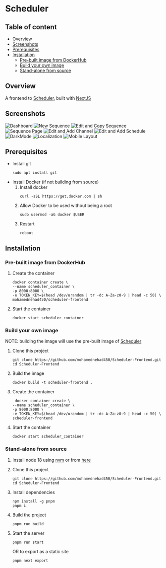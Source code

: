 # Scheduler

## Table of content

- [Overview](#overview)
- [Screenshots](#screenshots)
- [Prerequisites](#prerequisites)
- [Installation](#installation)
  - [Pre-built image from DockerHub](#pre-built-image-from-dockerhub)
  - [Build your own image](#build-your-own-image)
  - [Stand-alone from source](#stand-alone-from-source)

## Overview

A frontend to [Scheduler](https://github.com/mohamednehad450/Scheduler), built with [NextJS](https://nextjs.org/)

## Screenshots

![Dashboard](screenshots/Dashboard.gif "Dashboard")
![New Sequence](screenshots/NewSequence.gif "New Sequence")
![Edit and Copy Sequence](screenshots/EditCopySequence.gif "Edit and Copy Sequence")
![Sequence Page](screenshots/SequencePage.gif "Sequence Page")
![Edit and Add Channel](screenshots/ChannelAddEdit.gif "Edit and Add Channel")
![Edit and Add Schedule](screenshots/EditAddSchedule.gif "Edit and Add Schedule")
![DarkMode](screenshots/DarkMode.gif "DarkMode")
![Localization](screenshots/Localization.gif "Localization")
![Mobile Layout](screenshots/MobileLayout.gif "Mobile Layout")

## Prerequisites

- Install git
  ```[Scheduler](https://github.com/mohamednehad450/Scheduler)
  sudo apt install git
  ```
- Install Docker (if not building from source)
  1. Install docker
     ```
     curl -sSL https://get.docker.com | sh
     ```
  2. Allow Docker to be used without being a root
     ```
     sudo usermod -aG docker $USER
     ```
  3. Restart
     ```
     reboot
     ```

## Installation

### Pre-built image from DockerHub

1. Create the container
   ```
   docker container create \
   --name scheduler_container \
   -p 8000:8000 \
   -e TOKEN_KEY=$(head /dev/urandom | tr -dc A-Za-z0-9 | head -c 50) \
   mohamednehad450/scheduler-frontend
   ```
2. Start the container
   ```
   docker start scheduler_container
   ```

### Build your own image

NOTE: building the image will use the pre-built image of [Scheduler](https://github.com/mohamednehad450/Scheduler)

1. Clone this project
   ```
   git clone https://github.com/mohamednehad450/Scheduler-Frontend.git
   cd Scheduler-Frontend
   ```
2. Build the image
   ```
   docker build -t scheduler-frontend .
   ```
3. Create the container
   ```
    docker container create \
   --name scheduler_container \
   -p 8000:8000 \
   -e TOKEN_KEY=$(head /dev/urandom | tr -dc A-Za-z0-9 | head -c 50) \
   scheduler-frontend
   ```
4. Start the container
   ```
   docker start scheduler_container
   ```

### Stand-alone from source

1. Install node 18 using [nvm](https://github.com/nvm-sh/nvm) or from [here](https://nodejs.org/en/download/)

2. Clone this project

   ```
   git clone https://github.com/mohamednehad450/Scheduler-Frontend.git
   cd Scheduler-Frontend
   ```

3. Install dependencies

   ```
   npm install -g pnpm
   pnpm i
   ```

4. Build the project

   ```
   pnpm run build
   ```

5. Start the server
   ```
   pnpm run start
   ```
   OR to export as a static site
   ```
   pnpm next export
   ```
